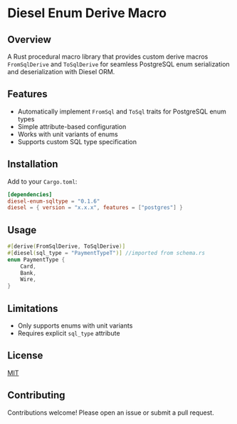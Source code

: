 # Diesel Enum Derive Macro

## Overview

A Rust procedural macro library that provides custom derive macros `FromSqlDerive` and `ToSqlDerive` for seamless PostgreSQL enum serialization and deserialization with Diesel ORM.

## Features

- Automatically implement `FromSql` and `ToSql` traits for PostgreSQL enum types
- Simple attribute-based configuration
- Works with unit variants of enums
- Supports custom SQL type specification

## Installation

Add to your `Cargo.toml`:

```toml
[dependencies]
diesel-enum-sqltype = "0.1.6"
diesel = { version = "x.x.x", features = ["postgres"] }
```

## Usage

```rust
#[derive(FromSqlDerive, ToSqlDerive)]
#[diesel(sql_type = "PaymentTypeT")] //imported from schema.rs
enum PaymentType {
    Card,
    Bank,
    Wire,
}
```

## Limitations

- Only supports enums with unit variants
- Requires explicit `sql_type` attribute

## License

[MIT](LICENSE)

## Contributing

Contributions welcome! Please open an issue or submit a pull request.
